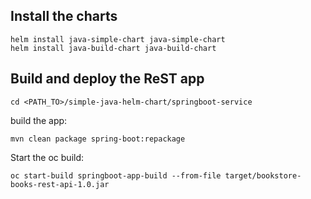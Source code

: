 ## Install the charts

    helm install java-simple-chart java-simple-chart
    helm install java-build-chart java-build-chart

## Build and deploy the ReST app

    cd <PATH_TO>/simple-java-helm-chart/springboot-service

build the app:

    mvn clean package spring-boot:repackage

Start the oc build:
  
    oc start-build springboot-app-build --from-file target/bookstore-books-rest-api-1.0.jar

